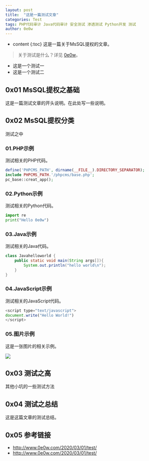 ```yaml
---
layout: post
title:  "这是一篇测试文章"
categories: Test
tags: PHP代码审计 Java代码审计 安全测试 渗透测试 Python开发 测试
author: 0e0w
---
```


* content
{:toc}
这是一篇关于MsSQL提权的文章。
> 关于测试是什么？详见 [0e0w](http://www.0e0w.com/)。

- 这是一个测试一
- 这是一个测试二
## 0x01 MsSQL提权之基础

这是一篇测试文章的开头说明。在此处写一些说明。

## 0x02 MsSQL提权分类

测试之中

### 01.PHP示例
测试相关的PHP代码。
```php
define('PHPCMS_PATH', dirname(__FILE__).DIRECTORY_SEPARATOR);
include PHPCMS_PATH.'/phpcms/base.php';
pc_base::creat_app();
```
### 02.Python示例
测试相关的Python代码。
```python
import re
print("Hello 0e0w")
```
### 03.Java示例
测试相关的Java代码。
```java
class Javahelloworld {
    public static void main(String args[]){
        System.out.println("hello world\n");
    }
}
```
### 04.JavaScript示例
测试相关的JavaScript代码。
```javascript
<script type="text/javascript">
document.write("Hello World!")
</script>
```
### 05.图片示例
这是一张图片的相关示例。

![](https://www.baidu.com/img/bd_logo1.png)

## 0x03 测试之高
其他小坑的一些测试方法
## 0x04 测试之总结
这是这篇文章的测试总结。
## 0x05 参考链接
- http://www.0e0w.com/2020/03/01/test/
- http://www.0e0w.com/2020/03/01/test/

